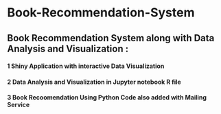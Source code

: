 # Book-Recommendation-System
## Book Recommendation System along with Data Analysis and Visualization :

#### 1 Shiny Application with interactive Data Visualization
#### 2 Data Analysis and Visualization in Jupyter notebook R file
#### 3 Book Recoomendation Using Python Code also added with Mailing Service 
